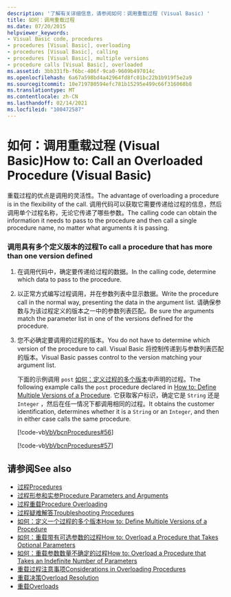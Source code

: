 ```yaml
---
description: '了解有关详细信息，请参阅如何：调用重载过程 (Visual Basic) '
title: 如何：调用重载过程
ms.date: 07/20/2015
helpviewer_keywords:
- Visual Basic code, procedures
- procedures [Visual Basic], overloading
- procedures [Visual Basic], calling
- procedures [Visual Basic], multiple versions
- procedure calls [Visual Basic], overloaded
ms.assetid: 3bb331fb-f6bc-406f-9ca0-9609b497014c
ms.openlocfilehash: 6a67a598bd4a42964fd8fc01bc22b1b919f5e2a9
ms.sourcegitcommit: 10e719780594efc781b15295e499c66f316068b8
ms.translationtype: MT
ms.contentlocale: zh-CN
ms.lasthandoff: 02/14/2021
ms.locfileid: "100472587"
---
```

# <a name="how-to-call-an-overloaded-procedure-visual-basic"></a><span data-ttu-id="77cc7-103">如何：调用重载过程 (Visual Basic)</span><span class="sxs-lookup"><span data-stu-id="77cc7-103">How to: Call an Overloaded Procedure (Visual Basic)</span></span>

<span data-ttu-id="77cc7-104">重载过程的优点是调用的灵活性。</span><span class="sxs-lookup"><span data-stu-id="77cc7-104">The advantage of overloading a procedure is in the flexibility of the call.</span></span> <span data-ttu-id="77cc7-105">调用代码可以获取它需要传递给过程的信息，然后调用单个过程名称，无论它传递了哪些参数。</span><span class="sxs-lookup"><span data-stu-id="77cc7-105">The calling code can obtain the information it needs to pass to the procedure and then call a single procedure name, no matter what arguments it is passing.</span></span>  
  
### <a name="to-call-a-procedure-that-has-more-than-one-version-defined"></a><span data-ttu-id="77cc7-106">调用具有多个定义版本的过程</span><span class="sxs-lookup"><span data-stu-id="77cc7-106">To call a procedure that has more than one version defined</span></span>  
  
1. <span data-ttu-id="77cc7-107">在调用代码中，确定要传递给过程的数据。</span><span class="sxs-lookup"><span data-stu-id="77cc7-107">In the calling code, determine which data to pass to the procedure.</span></span>  
  
2. <span data-ttu-id="77cc7-108">以正常方式编写过程调用，并在参数列表中显示数据。</span><span class="sxs-lookup"><span data-stu-id="77cc7-108">Write the procedure call in the normal way, presenting the data in the argument list.</span></span> <span data-ttu-id="77cc7-109">请确保参数与为该过程定义的版本之一中的参数列表匹配。</span><span class="sxs-lookup"><span data-stu-id="77cc7-109">Be sure the arguments match the parameter list in one of the versions defined for the procedure.</span></span>  
  
3. <span data-ttu-id="77cc7-110">您不必确定要调用的过程的版本。</span><span class="sxs-lookup"><span data-stu-id="77cc7-110">You do not have to determine which version of the procedure to call.</span></span> <span data-ttu-id="77cc7-111">Visual Basic 将控制传递到与参数列表匹配的版本。</span><span class="sxs-lookup"><span data-stu-id="77cc7-111">Visual Basic passes control to the version matching your argument list.</span></span>  
  
     <span data-ttu-id="77cc7-112">下面的示例调用 `post` [如何：定义过程的多个版本](./how-to-define-multiple-versions-of-a-procedure.md)中声明的过程。</span><span class="sxs-lookup"><span data-stu-id="77cc7-112">The following example calls the `post` procedure declared in [How to: Define Multiple Versions of a Procedure](./how-to-define-multiple-versions-of-a-procedure.md).</span></span> <span data-ttu-id="77cc7-113">它获取客户标识，确定它是 `String` 还是 `Integer` ，然后在任一情况下都调用相同的过程。</span><span class="sxs-lookup"><span data-stu-id="77cc7-113">It obtains the customer identification, determines whether it is a `String` or an `Integer`, and then in either case calls the same procedure.</span></span>  
  
     [!code-vb[VbVbcnProcedures#56](~/samples/snippets/visualbasic/VS_Snippets_VBCSharp/VbVbcnProcedures/VB/Class1.vb#56)]  
  
     [!code-vb[VbVbcnProcedures#57](~/samples/snippets/visualbasic/VS_Snippets_VBCSharp/VbVbcnProcedures/VB/Class1.vb#57)]  
  
## <a name="see-also"></a><span data-ttu-id="77cc7-114">请参阅</span><span class="sxs-lookup"><span data-stu-id="77cc7-114">See also</span></span>

- [<span data-ttu-id="77cc7-115">过程</span><span class="sxs-lookup"><span data-stu-id="77cc7-115">Procedures</span></span>](./index.md)
- [<span data-ttu-id="77cc7-116">过程形参和实参</span><span class="sxs-lookup"><span data-stu-id="77cc7-116">Procedure Parameters and Arguments</span></span>](./procedure-parameters-and-arguments.md)
- [<span data-ttu-id="77cc7-117">过程重载</span><span class="sxs-lookup"><span data-stu-id="77cc7-117">Procedure Overloading</span></span>](./procedure-overloading.md)
- [<span data-ttu-id="77cc7-118">过程疑难解答</span><span class="sxs-lookup"><span data-stu-id="77cc7-118">Troubleshooting Procedures</span></span>](./troubleshooting-procedures.md)
- [<span data-ttu-id="77cc7-119">如何：定义一个过程的多个版本</span><span class="sxs-lookup"><span data-stu-id="77cc7-119">How to: Define Multiple Versions of a Procedure</span></span>](./how-to-define-multiple-versions-of-a-procedure.md)
- [<span data-ttu-id="77cc7-120">如何：重载带有可选参数的过程</span><span class="sxs-lookup"><span data-stu-id="77cc7-120">How to: Overload a Procedure that Takes Optional Parameters</span></span>](./how-to-overload-a-procedure-that-takes-optional-parameters.md)
- [<span data-ttu-id="77cc7-121">如何：重载参数数量不确定的过程</span><span class="sxs-lookup"><span data-stu-id="77cc7-121">How to: Overload a Procedure that Takes an Indefinite Number of Parameters</span></span>](./how-to-overload-a-procedure-that-takes-an-indefinite-number-of-parameters.md)
- [<span data-ttu-id="77cc7-122">重载过程注意事项</span><span class="sxs-lookup"><span data-stu-id="77cc7-122">Considerations in Overloading Procedures</span></span>](./considerations-in-overloading-procedures.md)
- [<span data-ttu-id="77cc7-123">重载决策</span><span class="sxs-lookup"><span data-stu-id="77cc7-123">Overload Resolution</span></span>](./overload-resolution.md)
- [<span data-ttu-id="77cc7-124">重载</span><span class="sxs-lookup"><span data-stu-id="77cc7-124">Overloads</span></span>](../../../language-reference/modifiers/overloads.md)
